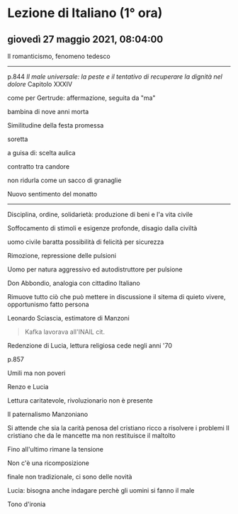 # Lezione di Italiano (1° ora)

## giovedì 27 maggio 2021, 08:04:00


Il romanticismo, fenomeno tedesco

---
p.844 *Il male universale: la peste e il tentativo di recuperare la dignità nel dolore*
Capitolo XXXIV

come per Gertrude: affermazione, seguita da "ma"


bambina  di nove anni morta

Similitudine della festa promessa

soretta


a guisa di: scelta aulica

contratto tra candore 


non ridurla come un sacco di granaglie

Nuovo sentimento del monatto

---


Disciplina, ordine, solidarietà: produzione di beni e l'a vita civile

Soffocamento di stimoli e esigenze profonde, disagio dalla civiltà

uomo civile baratta possibilità di felicità per sicurezza

Rimozione, repressione delle pulsioni

Uomo per natura aggressivo ed autodistruttore per pulsione

Don Abbondio, analogia con cittadino Italiano

Rimuove tutto ciò che può mettere in discussione il sitema di quieto vivere, opportunismo fatto persona

Leonardo Sciascia, estimatore di Manzoni

> Kafka lavorava all'INAIL 
> cit.



Redenzione di Lucia, lettura religiosa
cede negli anni '70



p.857

Umili ma non poveri

Renzo e Lucia

Lettura caritatevole, rivoluzionario non è presente

Il paternalismo Manzoniano

Si attende che sia la carità penosa del cristiano ricco a risolvere i problemi
Il cristiano che da le mancette ma non restituisce il maltolto

Fino all'ultimo rimane la tensione

Non c'è una ricomposizione


finale non tradizionale, ci sono delle novità



Lucia: bisogna anche indagare perchè gli uomini si fanno il male

Tono d'ironia


<!--stackedit_data:
eyJoaXN0b3J5IjpbLTcyNzM3NDk4LC00NDcwNDEzMyw1ODUwMD
g5OTUsMTQzMDQ3NDc0NiwtNDExMDAwMzksMTM1NDg4NzEyNiw2
OTc5OTA1MTEsLTExMTE1MTQ3OTMsMTYxMTMwMTAxMCw4NTg5Nz
EzNzUsMjg4NDkzMzU2LDI4ODQ5MzM1Nl19
-->